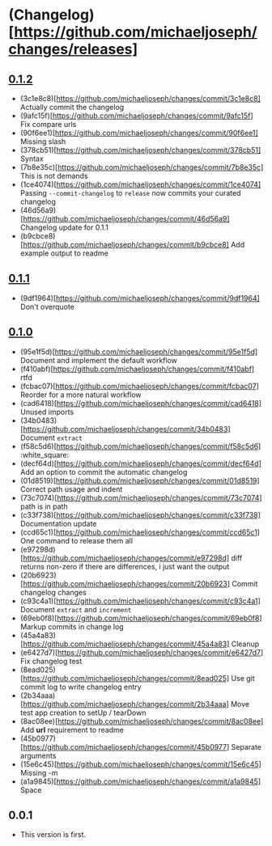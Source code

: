 # (Changelog)[https://github.com/michaeljoseph/changes/releases]

## [0.1.2](https://github.com/michaeljoseph/changes/compare/0.1.1...0.1.2)

* (3c1e8c8)[https://github.com/michaeljoseph/changes/commit/3c1e8c8] Actually commit the changelog
* (9afc15f)[https://github.com/michaeljoseph/changes/commit/9afc15f] Fix compare urls
* (90f6ee1)[https://github.com/michaeljoseph/changes/commit/90f6ee1] Missing slash
* (378cb51)[https://github.com/michaeljoseph/changes/commit/378cb51] Syntax
* (7b8e35c)[https://github.com/michaeljoseph/changes/commit/7b8e35c] This is not demands
* (1ce4074)[https://github.com/michaeljoseph/changes/commit/1ce4074] Passing `--commit-changelog` to `release` now commits your curated changelog
* (46d56a9)[https://github.com/michaeljoseph/changes/commit/46d56a9] Changelog update for 0.1.1
* (b9cbce8)[https://github.com/michaeljoseph/changes/commit/b9cbce8] Add example output to readme

## [0.1.1](https://github.com/yola/changes/compare/0.1.0...0.1.1)

* (9df1964)[https://github.com/michaeljoseph/changes/commit/9df1964] Don't overquote

## [0.1.0](https://github.com/yola/changes/compare/0.0.1...0.1.0)

* (95e1f5d)[https://github.com/michaeljoseph/changes/commit/95e1f5d] Document and implement the default workflow
* (f410abf)[https://github.com/michaeljoseph/changes/commit/f410abf] rtfd
* (fcbac07)[https://github.com/michaeljoseph/changes/commit/fcbac07] Reorder for a more natural workflow
* (cad6418)[https://github.com/michaeljoseph/changes/commit/cad6418] Unused imports
* (34b0483)[https://github.com/michaeljoseph/changes/commit/34b0483] Document `extract`
* (f58c5d6)[https://github.com/michaeljoseph/changes/commit/f58c5d6] :white_square:
* (decf64d)[https://github.com/michaeljoseph/changes/commit/decf64d] Add an option to commit the automatic changelog
* (01d8519)[https://github.com/michaeljoseph/changes/commit/01d8519] Correct path usage and indent
* (73c7074)[https://github.com/michaeljoseph/changes/commit/73c7074] path is in path
* (c33f738)[https://github.com/michaeljoseph/changes/commit/c33f738] Documentation update
* (ccd65c1)[https://github.com/michaeljoseph/changes/commit/ccd65c1] One command to release them all
* (e97298d)[https://github.com/michaeljoseph/changes/commit/e97298d] diff returns non-zero if there are differences, i just want the output
* (20b6923)[https://github.com/michaeljoseph/changes/commit/20b6923] Commit changelog changes
* (c93c4a1)[https://github.com/michaeljoseph/changes/commit/c93c4a1] Document `extract` and `increment`
* (69eb0f8)[https://github.com/michaeljoseph/changes/commit/69eb0f8] Markup commits in change log
* (45a4a83)[https://github.com/michaeljoseph/changes/commit/45a4a83] Cleanup
* (e6427d7)[https://github.com/michaeljoseph/changes/commit/e6427d7] Fix changelog test
* (8ead025)[https://github.com/michaeljoseph/changes/commit/8ead025] Use git commit log to write changelog entry
* (2b34aaa)[https://github.com/michaeljoseph/changes/commit/2b34aaa] Move test app creation to setUp / tearDown
* (8ac08ee)[https://github.com/michaeljoseph/changes/commit/8ac08ee] Add __url__ requirement to readme
* (45b0977)[https://github.com/michaeljoseph/changes/commit/45b0977] Separate arguments
* (15e6c45)[https://github.com/michaeljoseph/changes/commit/15e6c45] Missing -m
* (a1a9845)[https://github.com/michaeljoseph/changes/commit/a1a9845] Space

## 0.0.1

* This version is first.